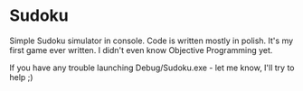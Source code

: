 # Sudoku
Simple Sudoku simulator in console. Code is written mostly in polish. It's my first game ever written. I didn't even know Objective Programming yet.


If you have any trouble launching Debug/Sudoku.exe - let me know, I'll try to help ;)
